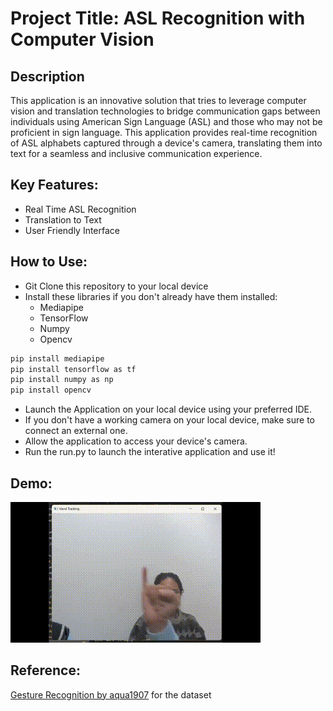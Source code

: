 # Project Title: ASL Recognition with Computer Vision

## Description

This application is an innovative solution that tries to leverage computer vision and translation technologies to bridge communication gaps between individuals using American Sign Language (ASL) and those who may not be proficient in sign language. This application provides real-time recognition of ASL alphabets captured through a device's camera, translating them into text for a seamless and inclusive communication experience.

## Key Features:

- Real Time ASL Recognition
- Translation to Text
- User Friendly Interface

## How to Use:

- Git Clone this repository to your local device
- Install these libraries if you don't already have them installed:
  - Mediapipe
  - TensorFlow
  - Numpy
  - Opencv

```bash
pip install mediapipe
pip install tensorflow as tf
pip install numpy as np
pip install opencv 
```

- Launch the Application on your local device using your preferred IDE.
- If you don't have a working camera on your local device, make sure to connect an external one.
- Allow the application to access your device's camera.
- Run the run.py to launch the interative application and use it!

## Demo:

![ASL Demo](images/ily_gif.gif)

## Reference:

[Gesture Recognition by aqua1907](https://github.com/aqua1907/Gesture-Recognition/tree/master) for the dataset

